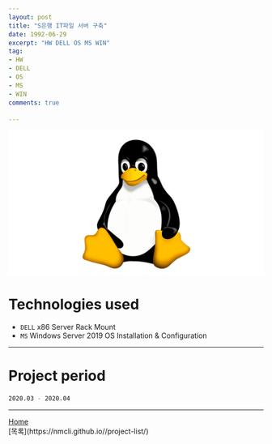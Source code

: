 ```yaml
---
layout: post
title: "S은행 IT파일 서버 구축"
date: 1992-06-29
excerpt: "HW DELL OS MS WIN"
tag:
- HW
- DELL
- OS
- MS
- WIN
comments: true

---
```


![Untitled](/assets/img/linux_logo.png)
# Technologies used
* `DELL` x86 Server Rack Mount
* `MS` Windows Server 2019 OS Installation & Configuration

---

# Project period
```bash
2020.03 - 2020.04
```
---

<div markdown="0"><a href="#" class="btn">Home</a></div>
[목록](https://nmcli.github.io//project-list/)
